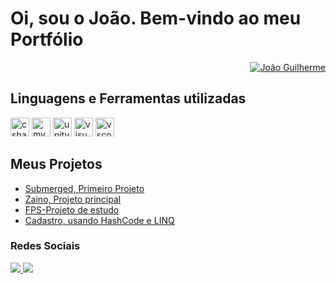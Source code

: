 <h1>Oi, sou o João. Bem-vindo ao meu Portfólio</h1>
<div align="right">
  <a href="https://github.com/JoaoGuilhermeSPP">
    <img src="https://github-readme-stats.vercel.app/api?username=JoaoGuilhermeSPP&show_icons=true&theme=transparent" alt="João Guilherme">
  </a>
</div>
<h2>Linguagens e Ferramentas utilizadas</h2>

<div align = "left">
<img src="https://cdn.jsdelivr.net/gh/devicons/devicon/icons/csharp/csharp-original.svg" height="30" alt="csharp logo" />
<img src="https://cdn.jsdelivr.net/gh/devicons/devicon/icons/mysql/mysql-original-wordmark.svg" height="30" alt="mysql logo" />
<img src="https://cdn.jsdelivr.net/gh/devicons/devicon/icons/unity/unity-original.svg" height="30" alt="unity logo" />
<img src="https://cdn.jsdelivr.net/gh/devicons/devicon/icons/visualstudio/visualstudio-plain.svg" height="30" alt="visualstudio logo" />
<img src="https://cdn.jsdelivr.net/gh/devicons/devicon/icons/vscode/vscode-original.svg" height="30" alt="vscode logo" />
</div>

<h2>Meus Projetos</h2>
<ul>
  <li><a href = "https://github.com/JoaoGuilhermeSPP/Submerged"> Submerged, Primeiro Projeto</a></li>
  <li><a href = "https://github.com/JoaoGuilhermeSPP/Projeto"> Zaino, Projeto principal</a></li>
  <li><a href = "https://github.com/JoaoGuilhermeSPP/CursoFPS">FPS-Projeto de estudo</a></li>
  <li><a href = "https://github.com/JoaoGuilhermeSPP/Cadastro-de-Pessoas-HashCode"> Cadastro, usando HashCode e LINQ</a></li>
 
</ul>

<h3>Redes Sociais</h3>
  <div align="left">
  <a href="https://www.instagram.com/joaoguilherme.pinheirobjj" target="_blank">
  <img src="https://img.shields.io/badge/Instagram-E4405F?style=for-the-badge&logo=instagram&logoColor=white"  />
  </a>
  <a href="https://www.linkedin.com/in/jo%C3%A3o-guilherme-pinheiro-062589233/" target="_blank">
  <img src="https://img.shields.io/badge/LinkedIn-0077B5?style=for-the-badge&logo=linkedin&logoColor=white"  />
  </a>
  </div>
